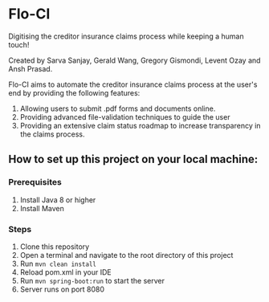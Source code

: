 # Flo-CI

Digitising the creditor insurance claims process while keeping a human touch!

Created by Sarva Sanjay, Gerald Wang, Gregory Gismondi, Levent Ozay and Ansh Prasad.

Flo-CI aims to automate the creditor insurance claims process at the user's end by providing the following features:

1. Allowing users to submit .pdf forms and documents online.
2. Providing advanced file-validation techniques to guide the user
3. Providing an extensive claim status roadmap to increase transparency in the claims process.

## How to set up this project on your local machine:

### Prerequisites

1. Install Java 8 or higher
2. Install Maven

### Steps

1. Clone this repository
2. Open a terminal and navigate to the root directory of this project
3. Run `mvn clean install`
4. Reload pom.xml in your IDE
5. Run `mvn spring-boot:run` to start the server
6. Server runs on port 8080
